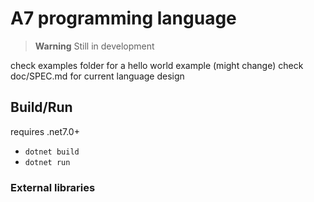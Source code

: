 # A7 programming language

> **Warning** Still in development

check examples folder for a hello world example (might change)
check doc/SPEC.md for current language design 

## Build/Run
requires .net7.0+

- `dotnet build`
- `dotnet run`



### External libraries